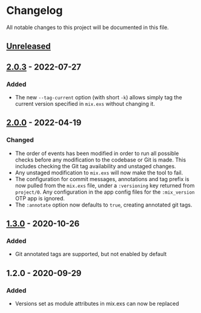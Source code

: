 <!-- markdownlint-disable -->

# Changelog
All notable changes to this project will be documented in this file.

## [Unreleased]

## [2.0.3] - 2022-07-27
### Added
- The new `--tag-current` option (with short `-k`) allows simply tag the current
  version specified in `mix.exs` without changing it.

## [2.0.0] - 2022-04-19
### Changed
- The order of events has been modified in order to run all possible checks before any modification to the codebase or Git is made. This includes checking the Git tag availability and unstaged changes.
- Any unstaged modification to `mix.exs` will now make the tool to fail.
- The configuration for commit messages, annotations and tag prefix is now pulled from the `mix.exs` file, under a `:versioning` key returned from `project/0`. Any configuration in the app config files for the `:mix_version` OTP app is ignored.
- The `:annotate` option now defaults to `true`, creating annotated git tags.

## [1.3.0] - 2020-10-26
### Added
- Git annotated tags are supported, but not enabled by default

## 1.2.0 - 2020-09-29
### Added
- Versions set as module attributes in mix.exs can now be replaced

[Unreleased]: https://github.com/lud/mix_version/compare/v2.0.3...HEAD
[2.0.3]: https://github.com/lud/mix_version/compare/v2.0.0...v2.0.3
[2.0.0]: https://github.com/lud/mix_version/compare/v1.3.0...v2.0.0
[1.3.0]: https://github.com/lud/mix_version/compare/v1.2.0...v1.3.0
